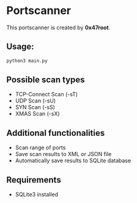 # Portscanner
This portscanner is created by **0x47root**.

## Usage:
```bash
python3 main.py
```

## Possible scan types
- TCP-Connect Scan (-sT)
- UDP Scan (-sU)
- SYN Scan (-sS)
- XMAS Scan (-sX)

## Additional functionalities
- Scan range of ports
- Save scan results to XML or JSON file
- Automatically save results to SQLite database

## Requirements
- SQLite3 installed
